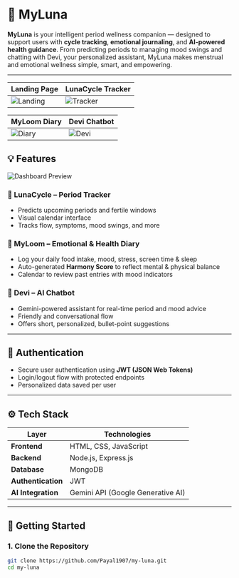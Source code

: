 # 🌙 MyLuna

**MyLuna** is your intelligent period wellness companion — designed to support users with **cycle tracking**, **emotional journaling**, and **AI-powered health guidance**. From predicting periods to managing mood swings and chatting with Devi, your personalized assistant, MyLuna makes menstrual and emotional wellness simple, smart, and empowering.

---

| Landing Page | LunaCycle Tracker |
|--------------|-------------------|
| ![Landing](landing.png) | ![Tracker](Tracker.png) |

| MyLoom Diary | Devi Chatbot |
|--------------|--------------|
| ![Diary](Diary.png) | ![Devi](Devi.png) |

## 💡 Features
![Dashboard Preview](./Dashboard.png)

### 🌸 LunaCycle – Period Tracker
- Predicts upcoming periods and fertile windows
- Visual calendar interface
- Tracks flow, symptoms, mood swings, and more

### 📔 MyLoom – Emotional & Health Diary
- Log your daily food intake, mood, stress, screen time & sleep
- Auto-generated **Harmony Score** to reflect mental & physical balance
- Calendar to review past entries with mood indicators

### 🤖 Devi – AI Chatbot
- Gemini-powered assistant for real-time period and mood advice
- Friendly and conversational flow
- Offers short, personalized, bullet-point suggestions

---

## 🔐 Authentication

- Secure user authentication using **JWT (JSON Web Tokens)**
- Login/logout flow with protected endpoints
- Personalized data saved per user

---

## ⚙️ Tech Stack

| Layer       | Technologies |
|-------------|--------------|
| **Frontend** | HTML, CSS, JavaScript |
| **Backend**  | Node.js, Express.js |
| **Database** | MongoDB |
| **Authentication** | JWT |
| **AI Integration** | Gemini API (Google Generative AI) |

---

## 🚀 Getting Started

### 1. Clone the Repository

```bash
git clone https://github.com/Payal1907/my-luna.git
cd my-luna

